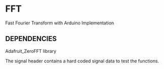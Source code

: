 # FFT
 Fast Fourier Transform with Arduino Implementation

## DEPENDENCIES
 Adafruit_ZeroFFT library

The signal header contains a hard coded signal data to test the functions.
